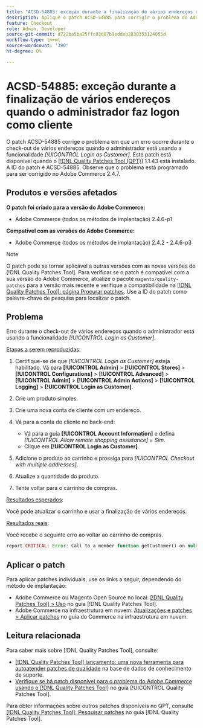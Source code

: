 ```yaml
---
title: "ACSD-54885: exceção durante a finalização de vários endereços quando o administrador faz logon como cliente"
description: Aplique o patch ACSD-54885 para corrigir o problema do Adobe Commerce em que ocorre um erro durante a verificação de vários endereços quando o administrador está usando a funcionalidade *[!UICONTROL Login as Customer]*.
feature: Checkout
role: Admin, Developer
source-git-commit: d722ba5ba25ffc03d87b9eddeb2830353124055d
workflow-type: tm+mt
source-wordcount: '390'
ht-degree: 0%

---
```


# ACSD-54885: exceção durante a finalização de vários endereços quando o administrador faz logon como cliente

O patch ACSD-54885 corrige o problema em que um erro ocorre durante o check-out de vários endereços quando o administrador está usando a funcionalidade *[!UICONTROL Login as Customer]*. Este patch está disponível quando o [[!DNL Quality Patches Tool (QPT)]](https://experienceleague.adobe.com/en/docs/commerce-knowledge-base/kb/announcements/commerce-announcements/magento-quality-patches-released-new-tool-to-self-serve-quality-patches) 1.1.43 está instalado. A ID do patch é ACSD-54885. Observe que o problema está programado para ser corrigido no Adobe Commerce 2.4.7.

## Produtos e versões afetados

**O patch foi criado para a versão do Adobe Commerce:**

* Adobe Commerce (todos os métodos de implantação) 2.4.6-p1

**Compatível com as versões do Adobe Commerce:**

* Adobe Commerce (todos os métodos de implantação) 2.4.2 - 2.4.6-p3

>[!NOTE]
>
>O patch pode se tornar aplicável a outras versões com as novas versões do [!DNL Quality Patches Tool]. Para verificar se o patch é compatível com a sua versão do Adobe Commerce, atualize o pacote `magento/quality-patches` para a versão mais recente e verifique a compatibilidade na [[!DNL Quality Patches Tool]: página Procurar patches](https://experienceleague.adobe.com/tools/commerce-quality-patches/index.html). Use a ID do patch como palavra-chave de pesquisa para localizar o patch.

## Problema

Erro durante o check-out de vários endereços quando o administrador está usando a funcionalidade *[!UICONTROL Login as Customer]*.

<u>Etapas a serem reproduzidas</u>:

1. Certifique-se de que *[!UICONTROL Login as Customer]* esteja habilitado. Vá para **[!UICONTROL Admin]** > **[!UICONTROL Stores]** > **[!UICONTROL Configurations]** > **[!UICONTROL Advanced]** > **[!UICONTROL Admin]** > **[!UICONTROL Admin Actions]** > **[!UICONTROL Logging]** > **[!UICONTROL Login as Customer]**.
1. Crie um produto simples.
1. Crie uma nova conta de cliente com um endereço.
1. Vá para a conta do cliente no back-end:

   * Vá para a guia **[!UICONTROL Account Information]** e defina *[!UICONTROL Allow remote shopping assistance]* = *Sim*.
   * Clique em **[!UICONTROL Login as Customer]**.

1. Adicione o produto ao carrinho e prossiga para *[!UICONTROL Checkout with multiple addresses]*.
1. Atualize a quantidade do produto.
1. Tente voltar para o carrinho de compras.

<u>Resultados esperados</u>:

Você pode atualizar o carrinho e usar a finalização de vários endereços.

<u>Resultados reais</u>:

Você recebe o seguinte erro ao voltar ao carrinho de compras.

```PHP
report.CRITICAL: Error: Call to a member function getCustomer() on null in magento2ee/app/code/Magento/LoginAsCustomerLogging/Observer/LogUpdateQtyObserver.php:88
```

## Aplicar o patch

Para aplicar patches individuais, use os links a seguir, dependendo do método de implantação:

* Adobe Commerce ou Magento Open Source no local: [[!DNL Quality Patches Tool] > Uso](https://experienceleague.adobe.com/docs/commerce-operations/tools/quality-patches-tool/usage.html) no guia [!DNL Quality Patches Tool].
* Adobe Commerce na infraestrutura em nuvem: [Atualizações e patches > Aplicar patches](https://experienceleague.adobe.com/docs/commerce-cloud-service/user-guide/develop/upgrade/apply-patches.html) no guia do Commerce na infraestrutura em nuvem.

## Leitura relacionada

Para saber mais sobre [!DNL Quality Patches Tool], consulte:

* [[!DNL Quality Patches Tool] lançamento: uma nova ferramenta para autoatender patches de qualidade](https://experienceleague.adobe.com/en/docs/commerce-knowledge-base/kb/announcements/commerce-announcements/magento-quality-patches-released-new-tool-to-self-serve-quality-patches) na base de dados de conhecimento de suporte.
* [Verifique se há patch disponível para o problema do Adobe Commerce usando o  [!DNL Quality Patches Tool]](/help/tools/quality-patches-tool/patches-available-in-qpt/check-patch-for-magento-issue-with-magento-quality-patches.md) no guia [!UICONTROL Quality Patches Tool].


Para obter informações sobre outros patches disponíveis no QPT, consulte [[!DNL Quality Patches Tool]: Pesquisar patches](https://experienceleague.adobe.com/tools/commerce-quality-patches/index.html) no guia [!DNL Quality Patches Tool].
